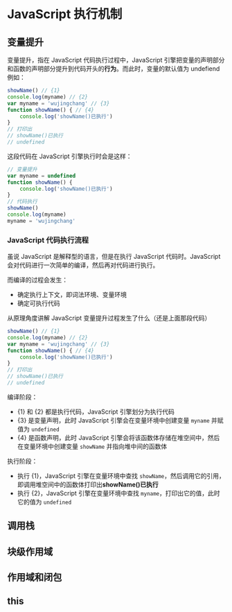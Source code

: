 # JavaScript 执行机制

## 变量提升

变量提升，指在 JavaScript 代码执行过程中，JavaScript 引擎把变量的声明部分和函数的声明部分提升到代码开头的**行为**。而此时，变量的默认值为 undefiend
例如：
```javascript
showName() // {1}
console.log(myname) // {2}
var myname = 'wujingchang' // {3}
function showName() { // {4}
	console.log('showName()已执行')
}
// 打印出
// showName()已执行
// undefined
```
这段代码在 JavaScript 引擎执行时会是这样：
```javascript
// 变量提升
var myname = undefined
function showName() {
	console.log('showName()已执行')
}
// 代码执行
showName()
console.log(myname)
myname = 'wujingchang'
```

### JavaScript 代码执行流程

虽说 JavaScript 是解释型的语言，但是在执行 JavaScript 代码时。JavaScript 会对代码进行一次简单的编译，然后再对代码进行执行。

而编译的过程会发生：
- 确定执行上下文，即词法环境、变量环境
- 确定可执行代码

从原理角度讲解 JavaScript 变量提升过程发生了什么（还是上面那段代码）
```javascript
showName() // {1}
console.log(myname) // {2}
var myname = 'wujingchang' // {3}
function showName() { // {4}
	console.log('showName()已执行')
}
// 打印出
// showName()已执行
// undefined
```
编译阶段：
- {1} 和 {2} 都是执行代码，JavaScript 引擎划分为执行代码
- {3} 是变量声明，此时 JavaScript 引擎会在变量环境中创建变量 `myname` 并赋值为 `undefined`
- {4} 是函数声明，此时 JavaScript 引擎会将该函数体存储在堆空间中，然后在变量环境中创建变量 `showName` 并指向堆中间的函数体

执行阶段：
- 执行 {1}，JavaScript 引擎在变量环境中查找 `showName`，然后调用它的引用，即调用堆空间中的函数体打印出**showName()已执行**
- 执行 {2}，JavaScript 引擎在变量环境中查找 `myname`，打印出它的值，此时它的值为 `undefined`


## 调用栈

## 块级作用域

## 作用域和闭包

## this

